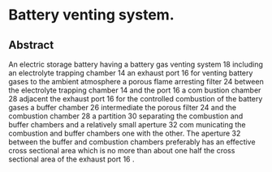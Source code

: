 # Battery venting system.

## Abstract
An electric storage battery having a battery gas venting system 18 including an electrolyte trapping chamber 14 an exhaust port 16 for venting battery gases to the ambient atmosphere a porous flame arresting filter 24 between the electrolyte trapping chamber 14 and the port 16 a com bustion chamber 28 adjacent the exhaust port 16 for the controlled combustion of the battery gases a buffer chamber 26 intermediate the porous filter 24 and the combustion chamber 28 a partition 30 separating the combustion and buffer chambers and a relatively small aperture 32 com municating the combustion and buffer chambers one with the other. The aperture 32 between the buffer and combustion chambers preferably has an effective cross sectional area which is no more than about one half the cross sectional area of the exhaust port 16 .